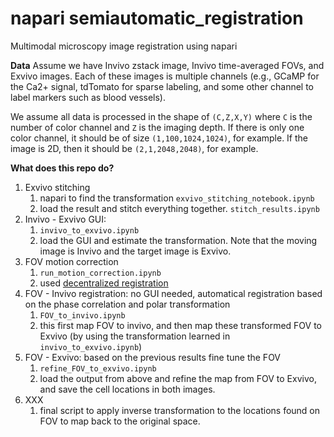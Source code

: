 # napari semiautomatic_registration
Multimodal microscopy image registration using napari

**Data**
Assume we have Invivo zstack image, Invivo time-averaged FOVs, and Exvivo images. Each of these images is multiple channels (e.g., GCaMP for the Ca2+ signal, tdTomato for sparse labeling, and some other channel to label markers such as blood vessels). 

We assume all data is processed in the shape of `(C,Z,X,Y)` where `C` is the number of color channel and `Z` is the imaging depth. If there is only one color channel, it should be of size `(1,100,1024,1024)`, for example. If the image is 2D, then it should be `(2,1,2048,2048)`, for example. 


**What does this repo do?**

1. Exvivo stitching 
    1. napari to find the transformation `exvivo_stitching_notebook.ipynb`
    2. load the result and stitch everything together. `stitch_results.ipynb`
2. Invivo - Exvivo GUI:
    1. `invivo_to_exvivo.ipynb`
    2. load the GUI and estimate the transformation. Note that the moving image is Invivo and the target image is Exvivo.
3. FOV motion correction
    1. `run_motion_correction.ipynb`
    2. used [decentralized registration](https://ieeexplore.ieee.org/abstract/document/9414145)
4. FOV - Invivo registration: no GUI needed, automatical registration based on the phase correlation and polar transformation
    1. `FOV_to_invivo.ipynb`
    2. this first map FOV to invivo, and then map these transformed FOV to Exvivo (by using the transformation learned in `invivo_to_exvivo.ipynb`)
5. FOV - Exvivo: based on the previous results fine tune the FOV
    1. `refine_FOV_to_exvivo.ipynb`
    2. load the output from above and refine the map from FOV to Exvivo, and save the cell locations in both images.
3. XXX
    1. final script to apply inverse transformation to the locations found on FOV to map back to the original space. 
